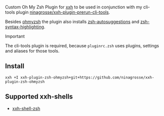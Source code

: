 Custom Oh My Zsh Plugin for [xxh](https://github.com/xxh/xxh) to be used in conjunction with my cli-tools plugin [ninagrosse/xxh-plugin-prerun-cli-tools](https://github.com/ninagrosse/xxh-plugin-prerun-cli-tools). 

Besides [ohmyzsh](https://github.com/ohmyzsh/ohmyzsh) the plugin also installs [zsh-autosuggestions](https://github.com/zsh-users/zsh-autosuggestions) and [zsh-syntax-highlighting](https://github.com/zsh-users/zsh-syntax-highlighting).

> [!IMPORTANT]
> The cli-tools plugin is required, because `pluginrc.zsh` uses plugins, settings and aliases for those tools.

## Install
```shell
xxh +I xxh-plugin-zsh-ohmyzsh+git+https://github.com/ninagrosse/xxh-plugin-zsh-ohmyzsh
```

## Supported xxh-shells

* [xxh-shell-zsh](https://github.com/xxh/xxh-shell-zsh)
